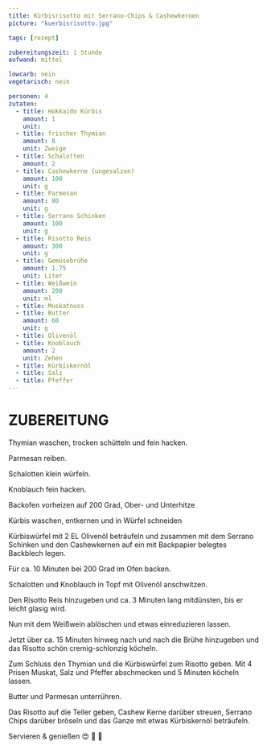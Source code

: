 ```yaml
---
title: Kürbisrisotto mit Serrano-Chips & Cashewkernen
picture: "kuerbisrisotto.jpg"

tags: [rezept]

zubereitungszeit: 1 Stunde
aufwand: mittel

lowcarb: nein
vegetarisch: nein

personen: 4
zutaten:
  - title: Hokkaido Kürbis
    amount: 1
    unit: 
  - title: frischer Thymian
    amount: 8
    unit: Zweige
  - title: Schalotten
    amount: 2
  - title: Cashewkerne (ungesalzen)
    amount: 100
    unit: g
  - title: Parmesan
    amount: 80
    unit: g
  - title: Serrano Schinken
    amount: 100
    unit: g
  - title: Risotto Reis
    amount: 300
    unit: g
  - title: Gemüsebrühe
    amount: 1.75
    unit: Liter
  - title: Weißwein
    amount: 200
    unit: ml
  - title: Muskatnuss
  - title: Butter
    amount: 60
    unit: g
  - title: Olivenöl
  - title: Knoblauch
    amount: 2
    unit: Zehen
  - title: Kürbiskernöl
  - title: Salz
  - title: Pfeffer
---
```


ZUBEREITUNG
===========

Thymian waschen, trocken schütteln und fein hacken.

Parmesan reiben.

Schalotten klein würfeln.

Knoblauch fein hacken.


Backofen vorheizen auf 200 Grad, Ober- und Unterhitze

Kürbis waschen, entkernen und in Würfel schneiden

Kürbiswürfel mit 2 EL Olivenöl beträufeln und zusammen mit dem Serrano Schinken
und den Cashewkernen auf ein mit Backpapier belegtes Backblech legen.

Für ca. 10 Minuten bei 200 Grad im Ofen backen.


Schalotten und Knoblauch in Topf mit Olivenöl anschwitzen.

Den Risotto Reis hinzugeben und ca. 3 Minuten lang mitdünsten, bis er leicht
glasig wird.

Nun mit dem Weißwein ablöschen und etwas einreduzieren lassen.

Jetzt über ca. 15 Minuten hinweg nach und nach die Brühe hinzugeben und das
Risotto schön cremig-schlonzig köcheln.


Zum Schluss den Thymian und die Kürbiswürfel zum Risotto geben.
Mit 4 Prisen Muskat, Salz und Pfeffer abschmecken und 5 Minuten köcheln lassen.

Butter und Parmesan unterrühren.

Das Risotto auf die Teller geben, Cashew Kerne darüber streuen, Serrano Chips
darüber bröseln und das Ganze mit etwas Kürbiskernöl beträufeln.

Servieren & genießen 😍 🎃 🥓